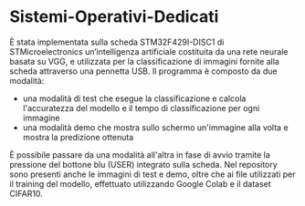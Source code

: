 # Sistemi-Operativi-Dedicati

È stata implementata sulla scheda STM32F429I-DISC1 di STMicroelectronics un’intelligenza artificiale costituita da una rete neurale basata su VGG, e utilizzata per la classificazione di immagini fornite alla scheda attraverso una pennetta USB. Il programma è composto da due modalità:
- una modalità di test che esegue la classificazione e calcola l'accuratezza del modello e il tempo di classificazione per ogni immagine
- una modalità demo che mostra sullo schermo un'immagine alla volta e mostra la predizione ottenuta

È possibile passare da una modalità all'altra in fase di avvio tramite la pressione del bottone blu (USER) integrato sulla scheda.
Nel repository sono presenti anche le immagini di test e demo, oltre che ai file utilizzati per il training del modello, effettuato utilizzando Google Colab e il dataset CIFAR10.
